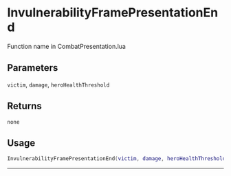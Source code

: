 # InvulnerabilityFramePresentationEnd
Function name in CombatPresentation.lua
## Parameters
`victim`, `damage`, `heroHealthThreshold`
## Returns
`none`
## Usage
```lua
InvulnerabilityFramePresentationEnd(victim, damage, heroHealthThreshold)
```
---
